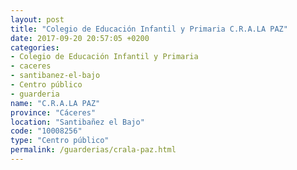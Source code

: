 ```yaml
---
layout: post
title: "Colegio de Educación Infantil y Primaria C.R.A.LA PAZ"
date: 2017-09-20 20:57:05 +0200
categories:
- Colegio de Educación Infantil y Primaria
- caceres
- santibanez-el-bajo
- Centro público
- guarderia
name: "C.R.A.LA PAZ"
province: "Cáceres"
location: "Santibañez el Bajo"
code: "10008256"
type: "Centro público"
permalink: /guarderias/crala-paz.html
---
```

